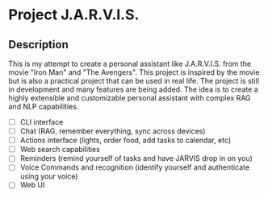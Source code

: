 # Project J.A.R.V.I.S.

## Description

This is my attempt to create a personal assistant like J.A.R.V.I.S. from the movie "Iron Man" and "The Avengers". This project is inspired by the movie but is also a practical project that can be used in real life. The project is still in development and many features are being added. The idea is to create a highly extensible and customizable personal assistant with complex RAG and NLP capabilities.

- [ ] CLI interface
- [ ] Chat (RAG, remember everything, sync across devices)
- [ ] Actions interface (lights, order food, add tasks to calendar, etc)
- [ ] Web search capabilities
- [ ] Reminders (remind yourself of tasks and have JARVIS drop in on you)
- [ ] Voice Commands and recognition (identify yourself and authenticate using your voice)
- [ ] Web UI